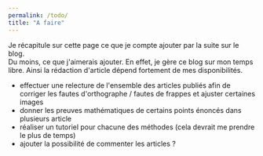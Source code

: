 ```yaml
---
permalink: /todo/
title: "A faire"
---
```


Je récapitule sur cette page ce que je compte ajouter par la suite sur le blog.  
Du moins, ce que j'aimerais ajouter. En effet, je gère ce blog sur mon temps libre. Ainsi la rédaction d'article dépend fortement de mes disponibilités.<br>


* effectuer une relecture de l'ensemble des articles publiés afin de corriger les fautes d'orthographe / fautes de frappes et ajuster certaines images
* donner les preuves mathématiques de certains points énoncés dans plusieurs article
* réaliser un tutoriel pour chacune des méthodes (cela devrait me prendre le plus de temps)
* ajouter la possibilité de commenter les articles ?
